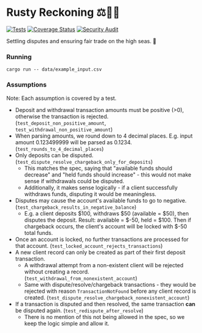 # Rusty Reckoning ⚖️🏴‍☠️
[![Tests](https://github.com/KasparasMasiukas/rusty-reckoning/actions/workflows/tests.yml/badge.svg)](https://github.com/KasparasMasiukas/rusty-reckoning/actions/workflows/tests.yml)
[![Coverage Status](https://coveralls.io/repos/github/KasparasMasiukas/rusty-reckoning/badge.svg?branch=master)](https://coveralls.io/github/KasparasMasiukas/rusty-reckoning?branch=master)
[![Security Audit](https://github.com/KasparasMasiukas/rusty-reckoning/actions/workflows/security.yml/badge.svg)](https://github.com/KasparasMasiukas/rusty-reckoning/actions/workflows/security.yml)

Settling disputes and ensuring fair trade on the high seas. 🌊

### Running
```
cargo run -- data/example_input.csv
```

### Assumptions
Note: Each assumption is covered by a test.
* Deposit and withdrawal transaction amounts must be positive (>0), otherwise the transaction is rejected. (`test_deposit_non_positive_amount`, `test_withdrawal_non_positive_amount`)
* When parsing amounts, we round down to 4 decimal places. E.g. input amount 0.123499999 will be parsed as 0.1234. (`test_rounds_to_4_decimal_places`)
* Only deposits can be disputed. (`test_dispute_resolve_chargeback_only_for_deposits`)
    * This matches the spec, saying that "available funds should decrease" and "held funds should increase" - this would not make sense if withdrawals could be disputed.
    * Additionally, it makes sense logically - if a client successfully withdraws funds, disputing it would be meaningless.
* Disputes may cause the account's available funds to go to negative. (`test_chargeback_results_in_negative_balance`)
    * E.g. a client deposits \$100, withdraws \$50 (available = \$50), then disputes the deposit. Result: available = \$-50, held = \$100. Then if chargeback occurs, the client's account will be locked with \$-50 total funds.
* Once an account is locked, no further transactions are processed for that account. (`test_locked_account_rejects_transactions`)
* A new client record can only be created as part of their first deposit transaction. 
    * A withdrawal attempt from a non-existent client will be rejected without creating a record. (`test_withdrawal_from_nonexistent_account`)
    * Same with dispute/resolve/chargeback transactions - they would be rejected with reason `TransactionNotFound` before any client record is created. (`test_dispute_resolve_chargeback_nonexistent_account`)
* If a transaction is disputed and then resolved, the same transaction **can** be disputed again. (`test_redispute_after_resolve`)
    * There is no mention of this not being allowed in the spec, so we keep the logic simple and allow it.